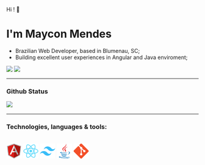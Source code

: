 Hi ! 👋
# I'm Maycon Mendes 
  * Brazilian Web Developer, based in Blumenau, SC;
  * Building excellent user experiences in Angular and Java enviroment;
      
<div> 
      
  <a href = "mailto:mayconsouzamendes@gmail.com"><img src="https://img.shields.io/badge/-Gmail-%23333?style=for-the-badge&logo=gmail&logoColor=white" target="_blank"></a>
  <a href="https://www.linkedin.com/in/omayconmendes" target="_blank"><img src="https://img.shields.io/badge/LinkedIn-0077B5?style=for-the-badge&logo=linkedin&logoColor=white" target="_blank"></a>
 
</div>

<hr>


### Github Status
<div>
  <img height="200em" src="https://github-readme-stats.vercel.app/api/top-langs/?username=omayconmendes&layout=compact&langs_count=8&count_private=true&hide_border=true&theme=react"/>
</div>

<hr>

### Technologies, languages & tools: 
<div style="display: inline_block" align:"center"><br>
  
  <img align="center" alt="Angular" height="40" width="40" src="https://raw.githubusercontent.com/devicons/devicon/master/icons/angularjs/angularjs-original.svg">
  <img align="center" alt="React" height="40" width="40" src="https://raw.githubusercontent.com/devicons/devicon/master/icons/react/react-original.svg">
  <img align="center" alt="Tailwind CSS" height="40" width="40" src="https://raw.githubusercontent.com/devicons/devicon/master/icons/tailwindcss/tailwindcss-original.svg">
  <img align="center" alt="Java" height="40" width="40" src="https://raw.githubusercontent.com/devicons/devicon/master/icons/java/java-original.svg">
  <img align="center" alt="Git" height="40" width="40" src="https://raw.githubusercontent.com/devicons/devicon/master/icons/git/git-original.svg">
   
</div>
